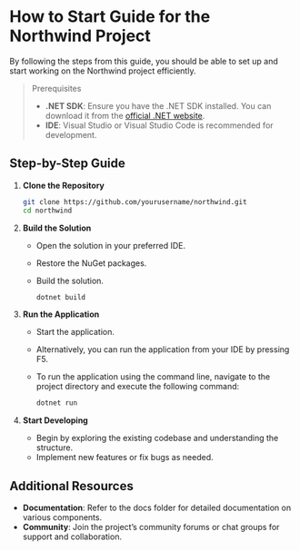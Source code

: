 # How to Start Guide for the Northwind Project

By following the steps from this guide, you should be able to set up and start working on the Northwind project efficiently.

> Prerequisites
> - **.NET SDK**: Ensure you have the .NET SDK installed. You can download it from the [official .NET website](https://dotnet.microsoft.com/download).
> - **IDE**: Visual Studio or Visual Studio Code is recommended for development.

## Step-by-Step Guide

1. **Clone the Repository**
    ```sh
    git clone https://github.com/yourusername/northwind.git
    cd northwind
    ```

2. **Build the Solution**

   - Open the solution in your preferred IDE.
   - Restore the NuGet packages.
   - Build the solution.
   
     ```sh
     dotnet build
     ```

3. **Run the Application**

   - Start the application.
   - Alternatively, you can run the application from your IDE by pressing F5.
   - To run the application using the command line, navigate to the project directory and execute the following command:

     ```sh
     dotnet run
     ```

4. **Start Developing**

   - Begin by exploring the existing codebase and understanding the structure.
   - Implement new features or fix bugs as needed.

## Additional Resources

- **Documentation**: Refer to the docs folder for detailed documentation on various components.
- **Community**: Join the project’s community forums or chat groups for support and collaboration.